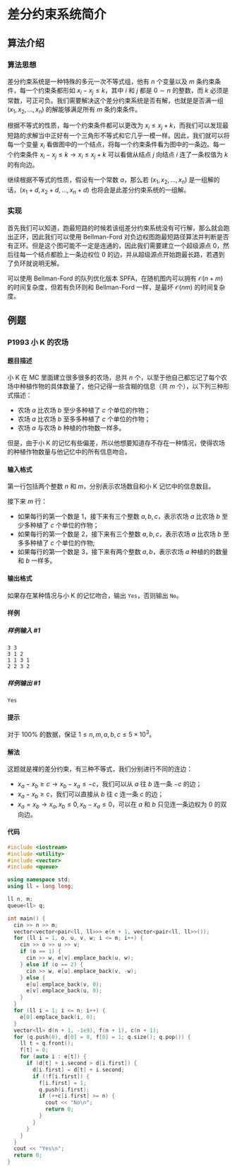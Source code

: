# 差分约束系统简介

## 算法介绍

### 算法思想

差分约束系统是一种特殊的多元一次不等式组，他有 $n$ 个变量以及 $m$ 条约束条件，每一个约束条都形如 $x_i-x_j\le k$，其中 $i$ 和 $j$ 都是 $0\sim n$ 的整数，而 $k$ 必须是常数，可正可负。我们需要解决这个差分约束系统是否有解，也就是是否满一组 $(x_1,x_2,\dots,x_n)$ 的解能够满足所有 $m$ 条约束条件。

根据不等式的性质，每一个约束条件都可以更改为 $x_i\le x_j+k$，而我们可以发现最短路的求解当中正好有一个三角形不等式和它几乎一模一样。因此，我们就可以将每一个变量 $x_i$ 看做图中的一个结点，将每一个约束条件看为图中的一条边。每一个约束条件 $x_i-x_j\le k\to x_i\le x_j+k$ 可以看做从结点 $j$ 向结点 $i$ 连了一条权值为 $k$ 的有向边。

继续根据不等式的性质，假设有一个常数 $a$，那么若 $(x_1,x_2,\dots,x_n)$ 是一组解的话，$(x_1+d,x_2+d,\dots,x_n+d)$ 也将会是此差分约束系统的一组解。

### 实现

首先我们可以知道，跑最短路的时候若该组差分约束系统没有可行解，那么就会跑出正环，因此我们可以使用 Bellman-Ford 对负边权图跑最短路径算法并判断是否有正环。但是这个图可能不一定是连通的，因此我们需要建立一个超级源点 $0$，然后往每一个结点都脸上一条边权位 $0$ 的边，并从超级源点开始跑最长路，若遇到了负环就说明无解。

可以使用 Bellman-Ford 的队列优化版本 SPFA，在随机图内可以拥有 $\mathcal O(n+m)$ 的时间复杂度，但若有负环则和 Bellman-Ford 一样，是最坏 $\mathcal O(nm)$ 的时间复杂度。

## 例题

### P1993 小 K 的农场

#### 题目描述

小 K 在 MC 里面建立很多很多的农场，总共 $n$ 个，以至于他自己都忘记了每个农场中种植作物的具体数量了，他只记得一些含糊的信息（共 $m$ 个），以下列三种形式描述：  
- 农场 $a$ 比农场 $b$ 至少多种植了 $c$ 个单位的作物；
- 农场 $a$ 比农场 $b$ 至多多种植了 $c$ 个单位的作物；
- 农场 $a$ 与农场 $b$ 种植的作物数一样多。  

但是，由于小 K 的记忆有些偏差，所以他想要知道存不存在一种情况，使得农场的种植作物数量与他记忆中的所有信息吻合。

#### 输入格式

第一行包括两个整数 $n$ 和 $m$，分别表示农场数目和小 K 记忆中的信息数目。  

接下来 $m$ 行：  

- 如果每行的第一个数是 $1$，接下来有三个整数 $a,b,c$，表示农场 $a$ 比农场 $b$ 至少多种植了 $c$ 个单位的作物；  
- 如果每行的第一个数是 $2$，接下来有三个整数 $a,b,c$，表示农场 $a$ 比农场 $b$ 至多多种植了 $c$ 个单位的作物;  
- 如果每行的第一个数是 $3$，接下来有两个整数 $a,b$，表示农场 $a$ 种植的的数量和 $b$ 一样多。

#### 输出格式

如果存在某种情况与小 K 的记忆吻合，输出 `Yes`，否则输出 `No`。

#### 样例

##### 样例输入 #1

```
3 3
3 1 2
1 1 3 1
2 2 3 2
```

##### 样例输出 #1

```
Yes
```

#### 提示

对于 $100\%$ 的数据，保证 $1 \le n,m,a,b,c \le 5 \times 10^3$。

#### 解法

这题就是裸的差分约束，有三种不等式，我们分别进行不同的连边：

- $x_a-x_b\ge c\to x_b-x_a\le -c$，我们可以从 $a$ 往 $b$ 连一条 $-c$ 的边；
- $x_a-x_b\ge c$，我们可以直接从 $b$ 往 $c$ 连一条 $c$ 的边；
- $x_a=x_b\to x_a,x_b\le 0,x_b-x_a\le 0$，可以在 $a$ 和 $b$ 只见连一条边权为 $0$ 的双向边。

#### 代码

```cpp
#include <iostream>
#include <utility>
#include <vector>
#include <queue>

using namespace std;
using ll = long long;

ll n, m;
queue<ll> q;

int main() {
  cin >> n >> m;
  vector<vector<pair<ll, ll>>> e(n + 1, vector<pair<ll, ll>>());
  for (ll i = 1, o, u, v, w; i <= m; i++) {
    cin >> o >> u >> v;
    if (o == 1) {
      cin >> w, e[v].emplace_back(u, w);
    } else if (o == 2) {
      cin >> w, e[u].emplace_back(v, -w);
    } else {
      e[u].emplace_back(v, 0);
      e[v].emplace_back(u, 0);
    }
  }
  for (ll i = 1; i <= n; i++) {
    e[0].emplace_back(i, 0);
  }
  vector<ll> d(n + 1, -1e9), f(n + 1), c(n + 1);
  for (q.push(0), d[0] = 0, f[0] = 1; q.size(); q.pop()) {
    ll t = q.front();
    f[t] = 0;
    for (auto i : e[t]) {
      if (d[t] + i.second > d[i.first]) {
        d[i.first] = d[t] + i.second;
        if (!f[i.first]) {
          f[i.first] = 1;
          q.push(i.first);
          if (++c[i.first] >= n) {
            cout << "No\n";
            return 0;
          }
        }
      }
    }
  }
  cout << "Yes\n";
  return 0;
}
```

